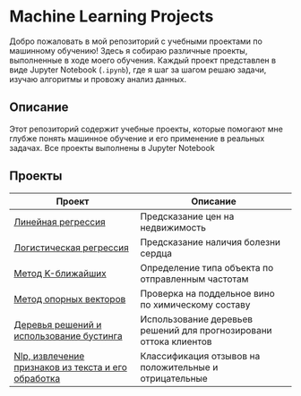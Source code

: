 # Machine Learning Projects

Добро пожаловать в мой репозиторий с учебными проектами по машинному обучению! Здесь я собираю различные проекты, выполненные в ходе моего обучения. Каждый проект представлен в виде Jupyter Notebook (`.ipynb`), где я шаг за шагом решаю задачи, изучаю алгоритмы и провожу анализ данных.

## Описание

Этот репозиторий содержит учебные проекты, которые помогают мне глубже понять машинное обучение и его применение в реальных задачах. Все проекты выполнены в Jupyter Notebook

## Проекты

| Проект | Описание |
|--------|----------|
| [Линейная регрессия](stepik_exercise_ipynb/LinearRegression.ipynb) | Предсказание цен на недвижимость |
| [Логистическая регрессия](stepik_exercise_ipynb/LogisticRegression.ipynb) | Предсказание наличия болезни сердца |
| [Метод K-ближайших](stepik_exercise_ipynb/KNearestNeighbors.ipynb) | Определение типа объекта по отправленным частотам |
| [Метод опорных векторов](stepik_exercise_ipynb/SVM.ipynb) | Проверка на поддельное вино по химическому составу |
| [Деревья решений и использование бустинга](stepik_exercise_ipynb/SupervisedLearningCapstoneProject.ipynb) | Использование деревьев решений для прогнозировани оттока клиентов |
| [Nlp, извлечение признаков из текста и его обработка](stepik_exercise_ipynb/TextClassification.ipynb) | Классификация отзывов на положительные и отрицательные |
